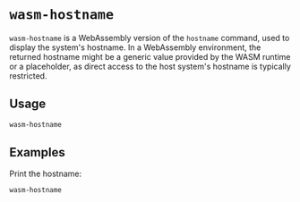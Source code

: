 # `wasm-hostname`

`wasm-hostname` is a WebAssembly version of the `hostname` command, used to display the system's hostname. In a WebAssembly environment, the returned hostname might be a generic value provided by the WASM runtime or a placeholder, as direct access to the host system's hostname is typically restricted.

## Usage

```bash
wasm-hostname
```

## Examples

Print the hostname:

```bash
wasm-hostname
```
